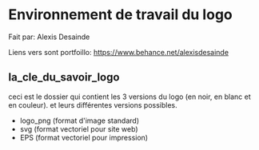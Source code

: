 # Environnement de travail du logo
Fait par: Alexis Desainde

Liens vers sont portfoillo: https://www.behance.net/alexisdesainde

## la_cle_du_savoir_logo
ceci est le dossier qui contient les 3 versions du logo (en noir, en blanc et en couleur). et leurs différentes versions possibles.

- logo_png (format d'image standard)
- svg (format vectoriel pour site web)
- EPS (format vectoriel pour impression)

